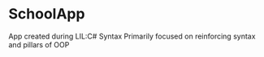 # SchoolApp
App created during LIL:C# Syntax
Primarily focused on reinforcing syntax and pillars of OOP
